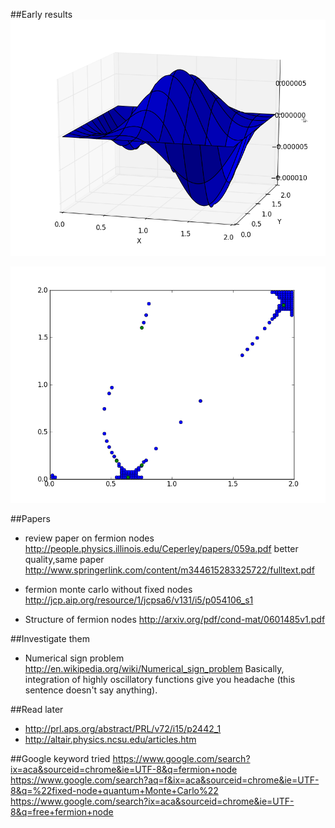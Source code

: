 ##Early results
![contour](https://github.com/rht/fermionnode/raw/master/plots/5electrons-100meshsize-2length.png)

![nodes](https://github.com/rht/fermionnode/raw/master/plots/nodes-5electrons-100meshsize-2length.png)


##Papers
* review paper on fermion nodes
http://people.physics.illinois.edu/Ceperley/papers/059a.pdf
better quality,same paper http://www.springerlink.com/content/m344615283325722/fulltext.pdf

* fermion monte carlo without fixed nodes
http://jcp.aip.org/resource/1/jcpsa6/v131/i5/p054106_s1
* Structure of fermion nodes http://arxiv.org/pdf/cond-mat/0601485v1.pdf


##Investigate them
* Numerical sign problem http://en.wikipedia.org/wiki/Numerical_sign_problem
  Basically, integration of highly oscillatory functions give you headache (this sentence doesn't say anything).


##Read later
* http://prl.aps.org/abstract/PRL/v72/i15/p2442_1
* http://altair.physics.ncsu.edu/articles.htm

##Google keyword tried
https://www.google.com/search?ix=aca&sourceid=chrome&ie=UTF-8&q=fermion+node
https://www.google.com/search?aq=f&ix=aca&sourceid=chrome&ie=UTF-8&q=%22fixed-node+quantum+Monte+Carlo%22
https://www.google.com/search?ix=aca&sourceid=chrome&ie=UTF-8&q=free+fermion+node
